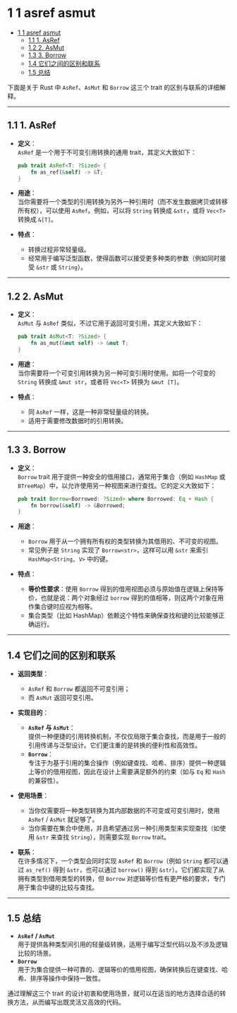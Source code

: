 # 1 1 asref asmut

<!-- TOC START -->
- [1 1 asref asmut](#1-1-asref-asmut)
  - [1.1 1. AsRef](#11-1-asref)
  - [1.2 2. AsMut](#12-2-asmut)
  - [1.3 3. Borrow](#13-3-borrow)
  - [1.4 它们之间的区别和联系](#14-它们之间的区别和联系)
  - [1.5 总结](#15-总结)
<!-- TOC END -->

下面是关于 Rust 中 `AsRef`、`AsMut` 和 `Borrow` 这三个 trait 的区别与联系的详细解释。

---

## 1.1 1. AsRef

- **定义**：  
  `AsRef` 是一个用于不可变引用转换的通用 trait，其定义大致如下：

  ```rust:src/as_ref_trait_example.rs
  pub trait AsRef<T: ?Sized> {
      fn as_ref(&self) -> &T;
  }
  ```

- **用途**：  
  当你需要将一个类型的引用转换为另外一种引用时（而不发生数据拷贝或转移所有权），可以使用 `AsRef`。例如，可以将 `String` 转换成 `&str`，或将 `Vec<T>` 转换成 `&[T]`。
- **特点**：  
  - 转换过程非常轻量级。
  - 经常用于编写泛型函数，使得函数可以接受更多种类的参数（例如同时接受 `&str` 或 `String`）。

---

## 1.2 2. AsMut

- **定义**：  
  `AsMut` 与 `AsRef` 类似，不过它用于返回可变引用，其定义大致如下：

  ```rust:src/as_mut_trait_example.rs
  pub trait AsMut<T: ?Sized> {
      fn as_mut(&mut self) -> &mut T;
  }
  ```

- **用途**：  
  当你需要将一个可变引用转换为另一种可变引用时使用。如将一个可变的 `String` 转换成 `&mut str`，或者将 `Vec<T>` 转换为 `&mut [T]`。
- **特点**：  
  - 同 `AsRef` 一样，这是一种非常轻量级的转换。
  - 适用于需要修改数据时的引用转换。

---

## 1.3 3. Borrow

- **定义**：  
  `Borrow` trait 用于提供一种安全的借用接口，通常用于集合（例如 `HashMap` 或 `BTreeMap`）中，以允许使用另一种视图来进行查找。它的定义大致如下：

  ```rust:src/borrow_trait_example.rs
  pub trait Borrow<Borrowed: ?Sized> where Borrowed: Eq + Hash {
      fn borrow(&self) -> &Borrowed;
  }
  ```

- **用途**：  
  - `Borrow` 用于从一个拥有所有权的类型转换为其借用的、不可变的视图。
  - 常见例子是 `String` 实现了 `Borrow<str>`，这样可以用 `&str` 来索引 `HashMap<String, V>` 中的键。
- **特点**：  
  - **等价性要求**：使用 `Borrow` 得到的借用视图必须与原始值在逻辑上保持等价，也就是说：两个对象经过 `borrow` 得到的值相等，则这两个对象在用作集合键时应视为相等。
  - 集合类型（比如 HashMap）依赖这个特性来确保查找和键的比较能够正确运行。

---

## 1.4 它们之间的区别和联系

- **返回类型**：  
  - `AsRef` 和 `Borrow` 都返回不可变引用；  
  - 而 `AsMut` 返回可变引用。

- **实现目的**：
  - **`AsRef` 与 `AsMut`**：  
    提供一种便捷的引用转换机制，不仅仅局限于集合查找，而是用于一般的引用传递与泛型设计。它们更注重的是转换的便利性和高效性。
  - **`Borrow`**：  
    专注于为基于引用的集合操作（例如键查找、哈希、排序）提供一种逻辑上等价的借用视图，因此在设计上需要满足额外的约束（如与 `Eq` 和 `Hash` 的兼容性）。

- **使用场景**：
  - 当你仅需要将一种类型转换为其内部数据的不可变或可变引用时，使用 `AsRef` / `AsMut` 就足够了。
  - 当你需要在集合中使用，并且希望通过另一种引用类型来实现查找（如使用 `&str` 来查找 `String`），则需要实现 `Borrow` trait。

- **联系**：  
  在许多情况下，一个类型会同时实现 `AsRef` 和 `Borrow`（例如 `String` 都可以通过 `as_ref()` 得到 `&str`，也可以通过 `borrow()` 得到 `&str`）。它们都实现了从拥有类型到借用类型的转换，但 `Borrow` 对逻辑等价性有更严格的要求，专门用于集合中键的比较与查找。

---

## 1.5 总结

- **`AsRef` / `AsMut`**  
  用于提供各种类型间引用的轻量级转换，适用于编写泛型代码以及不涉及逻辑比较的场景。  
- **`Borrow`**  
  用于为集合提供一种可靠的、逻辑等价的借用视图，确保转换后在键查找、哈希、排序等操作中保持一致性。

通过理解这三个 trait 的设计初衷和使用场景，就可以在适当的地方选择合适的转换方法，从而编写出既灵活又高效的代码。

